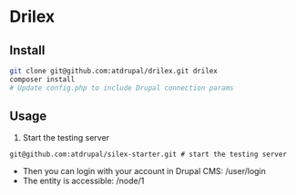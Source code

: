 Drilex
====

## Install

```bash
git clone git@github.com:atdrupal/drilex.git drilex
composer install
# Update config.php to include Drupal connection params
```

## Usage

1. Start the testing server

`git@github.com:atdrupal/silex-starter.git # start the testing server`

- Then you can login with your account in Drupal CMS: /user/login
- The entity is accessible: /node/1
